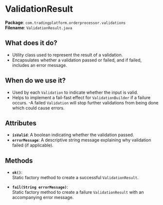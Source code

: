 # ValidationResult

**Package**: `com.tradingplatform.orderprocessor.validations`  
**Filename**: `ValidationResult.java`

## What does it do?

- Utility class used to represent the result of a validation.
- Encapsulates whether a validation passed or failed, and if failed, includes an error message.

## When do we use it?

- Used by each `Validation` to indicate whether the input is valid.
- Helps to implement a fail-fast effect for `ValidationBuilder` if a failure occurs.
  -A failed `Validation` will stop further validations from being done which could cause errors.

## Attributes

- **`isValid`**: A boolean indicating whether the validation passed.
- **`errorMessage`**: A descriptive string message explaining why validation failed (if applicable).

## Methods

- **`ok()`**:  
  Static factory method to create a successful `ValidationResult`.

- **`fail(String errorMessage)`**:  
  Static factory method to create a failure `ValidationResult` with an accompanying error message.
